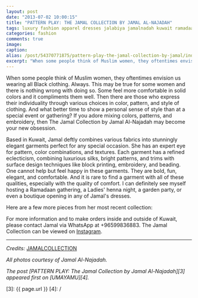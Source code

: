 ```yaml
---
layout: post
date: "2013-07-02 10:00:15"
title: "PATTERN PLAY: THE JAMAL COLLECTION BY JAMAL AL-NAJADAH"
tags: luxury fashion apparel dresses jalabiya jamalnadah kuwait ramadaan craftsmanship tradition heritage culture
categories: fashion
comments: true
image:
caption:
alias: /post/54370771875/pattern-play-the-jamal-collection-by-jamal/index.html
excerpt: "When some people think of Muslim women, they oftentimes envision us wearing all Black clothing. Always. This may be true for some women and there is nothing wrong with doing so. Some feel more comfortable in solid colors and it compliments them well. Then there are those who express their individuality through various choices in color, pattern, and style of clothing. And what better time to show a personal sense of style than at a special event or gathering?"
---
```

When some people think of Muslim women, they oftentimes envision us wearing all Black clothing. Always. This may be true for some women and there is nothing wrong with doing so. Some feel more comfortable in solid colors and it compliments them well. Then there are those who express their individuality through various choices in color, pattern, and style of clothing. And what better time to show a personal sense of style than at a special event or gathering? If you adore mixing colors, patterns, and embroidery, then The Jamal Collection by Jamal Al-Najadah may become your new obsession.

Based in Kuwait, Jamal deftly combines various fabrics into stunningly elegant garments perfect for any special occasion. She has an expert eye for pattern, color combinations, and textures. Each garment has a refined eclecticism, combining luxurious silks, bright patterns, and trims with surface design techniques like block printing, embroidery, and beading. One cannot help but feel happy in these garments. They are bold, fun, elegant, and comfortable. And it is rare to find a garment with all of these qualities, especially with the quality of comfort. I can definitely see myself hosting a Ramadaan gathering, a Ladies' henna night, a garden party, or even a boutique opening in any of Jamal's dresses.

Here are a few more pieces from her most recent collection:

For more information and to make orders inside and outside of Kuwait, please contact Jamal via WhatsApp at +96599836883. The Jamal Collection can be viewed on [Instagram][1].

---
_Credits:_
[JAMALCOLLECTION][2]

_All photos courtesy of Jamal Al-Najadah._

_The post [PATTERN PLAY: The Jamal Collection by Jamal Al-Najadah][3] appeared first on [UMAYAMU][4]._

[1]: http://www.instagram.com/jamal_collection
[2]: http://www.instagram.com/jamal_collection
[3]: {{ page.url }}
[4]: /
